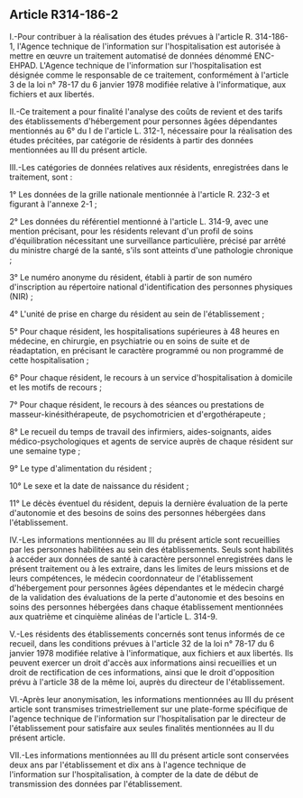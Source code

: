 ## Article R314-186-2

I.-Pour contribuer à la réalisation des études prévues à l'article R. 314-186-1, l'Agence technique de
l'information sur l'hospitalisation est autorisée à mettre en œuvre un traitement automatisé de données
dénommé ENC-EHPAD. L'Agence technique de l'information sur l'hospitalisation est désignée comme
le responsable de ce traitement, conformément à l'article 3 de la loi n° 78-17 du 6 janvier 1978 modifiée
relative à l'informatique, aux fichiers et aux libertés.

II.-Ce traitement a pour finalité l'analyse des coûts de revient et des tarifs des établissements d'hébergement
pour personnes âgées dépendantes mentionnés au 6° du I de l'article L. 312-1, nécessaire pour la réalisation
des études précitées, par catégorie de résidents à partir des données mentionnées au III du présent article.

III.-Les catégories de données relatives aux résidents, enregistrées dans le traitement, sont :

1° Les données de la grille nationale mentionnée à l'article R. 232-3 et figurant à l'annexe 2-1 ;

2° Les données du référentiel mentionné à l'article L. 314-9, avec une mention précisant, pour les résidents
relevant d'un profil de soins d'équilibration nécessitant une surveillance particulière, précisé par arrêté du
ministre chargé de la santé, s'ils sont atteints d'une pathologie chronique ;

3° Le numéro anonyme du résident, établi à partir de son numéro d'inscription au répertoire national
d'identification des personnes physiques (NIR) ;

4° L'unité de prise en charge du résident au sein de l'établissement ;


5° Pour chaque résident, les hospitalisations supérieures à 48 heures en médecine, en chirurgie, en
psychiatrie ou en soins de suite et de réadaptation, en précisant le caractère programmé ou non programmé
de cette hospitalisation ;

6° Pour chaque résident, le recours à un service d'hospitalisation à domicile et les motifs de recours ;

7° Pour chaque résident, le recours à des séances ou prestations de masseur-kinésithérapeute, de
psychomotricien et d'ergothérapeute ;

8° Le recueil du temps de travail des infirmiers, aides-soignants, aides médico-psychologiques et agents de
service auprès de chaque résident sur une semaine type ;

9° Le type d'alimentation du résident ;

10° Le sexe et la date de naissance du résident ;

11° Le décès éventuel du résident, depuis la dernière évaluation de la perte d'autonomie et des besoins de
soins des personnes hébergées dans l'établissement.

IV.-Les informations mentionnées au III du présent article sont recueillies par les personnes habilitées
au sein des établissements. Seuls sont habilités à accéder aux données de santé à caractère personnel
enregistrées dans le présent traitement ou à les extraire, dans les limites de leurs missions et de leurs
compétences, le médecin coordonnateur de l'établissement d'hébergement pour personnes âgées dépendantes
et le médecin chargé de la validation des évaluations de la perte d'autonomie et des besoins en soins des
personnes hébergées dans chaque établissement mentionnées aux quatrième et cinquième alinéas de l'article
L. 314-9.

V.-Les résidents des établissements concernés sont tenus informés de ce recueil, dans les conditions prévues
à l'article 32 de la loi n° 78-17 du 6 janvier 1978 modifiée relative à l'informatique, aux fichiers et aux
libertés. Ils peuvent exercer un droit d'accès aux informations ainsi recueillies et un droit de rectification de
ces informations, ainsi que le droit d'opposition prévu à l'article 38 de la même loi, auprès du directeur de
l'établissement.

VI.-Après leur anonymisation, les informations mentionnées au III du présent article sont transmises
trimestriellement sur une plate-forme spécifique de l'agence technique de l'information sur l'hospitalisation
par le directeur de l'établissement pour satisfaire aux seules finalités mentionnées au II du présent article.

VII.-Les informations mentionnées au III du présent article sont conservées deux ans par l'établissement
et dix ans à l'agence technique de l'information sur l'hospitalisation, à compter de la date de début de
transmission des données par l'établissement.

